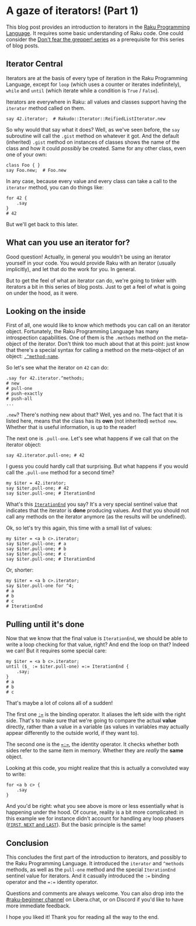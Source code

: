 # A gaze of iterators! (Part 1)

This blog post provides an introduction to iterators in the [Raku Programming Language](https://raku.org).  It requires some basic understanding of Raku code.  One could consider the [Don't fear the grepper! series](https://dev.to/lizmat/dont-fear-the-grepper-1-1k3e) as a prerequisite for this series of blog posts.

## Iterator Central

Iterators are at the basis of every type of iteration in the Raku Programming Language, except for `loop` (which uses a counter or iterates indefinitely), `while` and `until` (which iterate while a condition is `True` / `False`).

Iterators are everywhere in Raku: all values and classes support having the `iterator` method called on them.
```
say 42.iterator;  # Rakudo::Iterator::ReifiedListIterator.new
```
So why would that say what it does?  Well, as we've seen before, the `say` subroutine will call the `.gist` method on whatever it got.  And the default (inherited) `.gist` method on instances of classes shows the name of the class and how it could *possibly* be created.  Same for any other class, even one of your own:
```
class Foo { }
say Foo.new;  # Foo.new
```
In any case, because every value and every class can take a call to the `iterator` method, you can do things like:
```
for 42 {
    .say
}
# 42
```
But we'll get back to this later.

## What can you use an iterator for?

Good question!  Actually, in general you wouldn't be using an iterator yourself in your code.  You would provide Raku with an iterator (usually implicitly), and let that do the work for you.  In general.

But to get the feel of what an iterator can do, we're going to tinker with iterators a bit in this series of blog posts.  Just to get a feel of what is going on under the hood, as it were.

## Looking on the inside

First of all, one would like to know which methods you can call on an iterator object.  Fortunately, the Raku Programming Language has many introspection capabilities.  One of them is the `.methods` method on the meta-object of the iterator.  Don't think too much about that at this point: just know that there's a special syntax for calling a method on the meta-object of an object: [`.^method-name`](https://docs.raku.org/language/operators#methodop_.^).

So let's see what the iterator on `42` can do:
```
.say for 42.iterator.^methods;
# new
# pull-one
# push-exactly
# push-all
...
```
`.new`?  There's nothing new about that?  Well, yes and no.  The fact that it is listed here, means that the class has its **own** (not inherited) `method new`.  Whether that is useful information, is up to the reader!

The next one is `.pull-one`.  Let's see what happens if we call that on the iterator object:
```
say 42.iterator.pull-one; # 42
```
I guess you could hardly call that surprising.  But what happens if you would call the `.pull-one` method for a second time?
```
my $iter = 42.iterator;
say $iter.pull-one; # 42
say $iter.pull-one; # IterationEnd
```
What's this [`IterationEnd`](https://docs.raku.org/type/Iterator#index-entry-IterationEnd) you say?  It's a very special sentinel value that indicates that the iterator is **done** producing values.  And that you should not call any methods on the iterator anymore (as the results will be undefined).

Ok, so let's try this again, this time with a small list of values:
```
my $iter = <a b c>.iterator;
say $iter.pull-one; # a
say $iter.pull-one; # b
say $iter.pull-one; # c
say $iter.pull-one; # IterationEnd
```
Or, shorter:
```
my $iter = <a b c>.iterator;
say $iter.pull-one for ^4;
# a
# b
# c
# IterationEnd
```

## Pulling until it's done

Now that we know that the final value is `IterationEnd`, we should be able to write a loop checking for that value, right?  And end the loop on that?  Indeed we can!  But it requires some special care:
```
my $iter = <a b c>.iterator;
until ($_ := $iter.pull-one) =:= IterationEnd {
    .say;
}
# a
# b
# c
```
That's maybe a lot of colons all of a sudden!

The first one [`:=`](https://docs.raku.org/routine/:=) is the binding operator.  It aliases the left side with the right side.  That's to make sure that we're going to compare the actual **value** directly, rather than a value in a variable (as values in variables may actually appear differently to the outside world, if they want to).

The second one is the [`=:=`](https://docs.raku.org/routine/=:=), the identity operator.  It checks whether both sides refer to the same item in memory.  Whether they are *really* the **same** object.

Looking at this code, you might realize that this is actually a convoluted way to write:
```
for <a b c> {
    .say
}
```
And you'd be right: what you see above is more or less essentially what is happening under the hood.  Of course, reality is a bit more complicated: in this example we for instance didn't account for handling any loop phasers ([`FIRST`, `NEXT` and `LAST`](https://docs.raku.org/language/phasers#index-entry-Phasers__FIRST-FIRST)).  But the basic principle is the same!

## Conclusion

This concludes the first part of the introduction to iterators, and possibly to the Raku Programming Language.  It introduced the `iterator` and `^methods` methods, as well as the `pull-one` method and the special `IterationEnd` sentinel value for iterators.  And it casually introduced the `:=` binding operator and the `=:=` identity operator.

Questions and comments are always welcome.  You can also drop into the [#raku-beginner channel](https://web.libera.chat/?channel=#raku-beginner) on Libera.chat, or on Discord if you'd like to have more immediate feedback.

I hope you liked it!  Thank you for reading all the way to the end.
